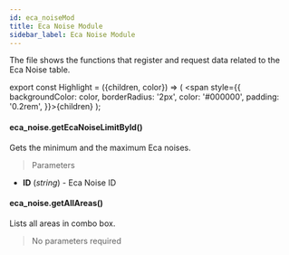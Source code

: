 ```yaml
---
id: eca_noiseMod
title: Eca Noise Module
sidebar_label: Eca Noise Module
---
```


The file shows the functions that register and request data related to the Eca Noise table.

export const Highlight = ({children, color}) => ( <span style={{
      backgroundColor: color,
      borderRadius: '2px',
      color: '#000000',
      padding: '0.2rem',
    }}>{children}</span> );

#### <Highlight color="#b2e4f7">eca_noise.getEcaNoiseLimitById()</Highlight>

Gets the minimum and the maximum Eca noises.

>Parameters

* **ID** (*string*) - Eca Noise ID

#### <Highlight color="#b2e4f7">eca_noise.getAllAreas()</Highlight>

Lists all areas in combo box.

>No parameters required
